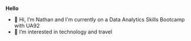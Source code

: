****Hello****
- 👋 Hi, I’m Nathan and I'm currently on a Data Analytics Skills Bootcamp with UA92
- 👀 I’m interested in technology and travel

<!---
nathanjames23/nathanjames23 is a ✨ special ✨ repository because its `README.md` (this file) appears on your GitHub profile.
You can click the Preview link to take a look at your changes.
--->
